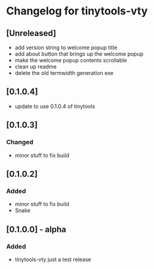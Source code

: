 # Changelog for tinytools-vty

## [Unreleased]
- add version string to welcome popup title
- add about button that brings up the welcome popup
- make the welcome popup contents scrollable
- clean up readme
- delete the old termwidth generation exe

## [0.1.0.4]
- update to use 0.1.0.4 of tinytools

## [0.1.0.3]
### Changed
- minor stuff to fix build

## [0.1.0.2]
### Added
- minor stuff to fix build
- Snake

## [0.1.0.0] - alpha
### Added
- tinytools-vty just a test release
